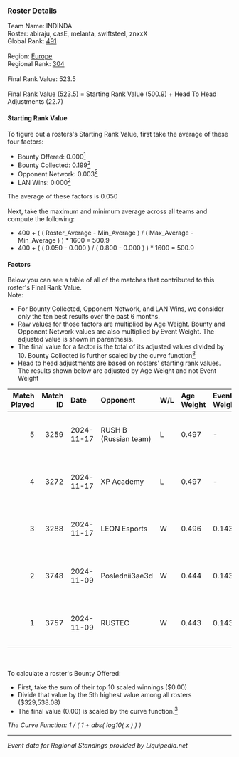 ### Roster Details<br />
Team Name: INDINDA<br />
Roster: abiraju, casE, melanta, swiftsteel, znxxX<br />
Global Rank: [491](../standings_global.md)<br />
<br />
Region: [Europe]( ../standings_europe.md)<br />
Regional Rank: [304]( ../standings_europe.md)<br />
<br />
Final Rank Value:  523.5<br />
<br />
Final Rank Value (523.5) = Starting Rank Value (500.9) + Head To Head Adjustments (22.7)<br />

#### Starting Rank Value<br />
To figure out a rosters's Starting Rank Value, first take the average of these four factors:<br />
- Bounty Offered: 0.000[<sup>1</sup>](#table2)
- Bounty Collected: 0.199[<sup>2</sup>](#table1)
- Opponent Network: 0.003[<sup>2</sup>](#table1)
- LAN Wins: 0.000[<sup>2</sup>](#table1)

The average of these factors is 0.050<br />
<br />
Next, take the maximum and minimum average across all teams and compute the following:<br />
- 400 + ( ( Roster_Average - Min_Average ) / ( Max_Average - Min_Average ) ) * 1600 = 500.9
- 400 + ( ( 0.050 - 0.000 ) / ( 0.800 - 0.000 ) ) * 1600 = 500.9


#### Factors<br />
Below you can see a table of all of the matches that contributed to this roster's Final Rank Value.<br />
Note:<br />

- For Bounty Collected, Opponent Network, and LAN Wins, we consider only the ten best results over the past 6 months.
- Raw values for those factors are multiplied by Age Weight. Bounty and Opponent Network values are also multiplied by Event Weight. The adjusted value is shown in parenthesis.
- The final value for a factor is the total of its adjusted values divided by 10. Bounty Collected is further scaled by the curve function[<sup>3</sup>](#curveFunction)
- Head to head adjustments are based on rosters' starting rank values. The results shown below are adjusted by Age Weight and not Event Weight
<span id="table1"></span><br />


| Match Played | Match ID | Date       | Opponent              | W/L | Age Weight | Event Weight | Bounty Collected | Opponent Network | LAN Wins  | H2H Adj. | Roster                                    |
| -: | -: | :- | :- | :- | :- | :- | :- | :- | :- | -: | :- |
|            5 |     3259 | 2024-11-17 | RUSH B (Russian team) | L   | 0.497      | -            | -                | -                | -         |    -1.84 | abiraju, casE, melanta, swiftsteel, znxxX |
|            4 |     3272 | 2024-11-17 | XP Academy            | L   | 0.497      | -            | -                | -                | -         |    -6.39 | abiraju, casE, melanta, swiftsteel, znxxX |
|            3 |     3288 | 2024-11-17 | LEON Esports          | W   | 0.496      | 0.143        | 0.010 (0.001)    | 0.271 (0.019)    | 0 (0.000) |    12.22 | abiraju, casE, melanta, swiftsteel, znxxX |
|            2 |     3748 | 2024-11-09 | Poslednii3ae3d        | W   | 0.444      | 0.143        | 0.001 (0.000)    | 0.101 (0.006)    | 0 (0.000) |     8.68 | abiraju, casE, melanta, swiftsteel, znxxX |
|            1 |     3757 | 2024-11-09 | RUSTEC                | W   | 0.443      | 0.143        | 0.002 (0.000)    | 0.099 (0.006)    | 0 (0.000) |    10.01 | abiraju, casE, melanta, swiftsteel, znxxX |

<br />
<span id="table2"></span><br />
To calculate a roster's Bounty Offered:<br />

- First, take the sum of their top 10 scaled winnings ($0.00)
- Divide that value by the 5th highest value among all rosters ($329,538.08)
- The final value (0.00) is scaled by the curve function.[<sup>3</sup>](#curveFunction)

<span id="curveFunction"></span>_The Curve Function: 1 / ( 1 + abs( log10( x ) ) )_<br />

---
_Event data for Regional Standings provided by Liquipedia.net_<br />
